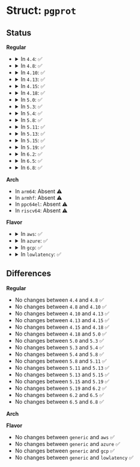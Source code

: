# Struct: <code>pgprot</code>

## Status
<b>Regular</b>
<ul>
<li>
<details>
<summary>In <code>4.4</code>: ✅</summary>

```c
struct pgprot {
    pgprotval_t pgprot;
};
```
</details>
</li>
<li>
<details>
<summary>In <code>4.8</code>: ✅</summary>

```c
struct pgprot {
    pgprotval_t pgprot;
};
```
</details>
</li>
<li>
<details>
<summary>In <code>4.10</code>: ✅</summary>

```c
struct pgprot {
    pgprotval_t pgprot;
};
```
</details>
</li>
<li>
<details>
<summary>In <code>4.13</code>: ✅</summary>

```c
struct pgprot {
    pgprotval_t pgprot;
};
```
</details>
</li>
<li>
<details>
<summary>In <code>4.15</code>: ✅</summary>

```c
struct pgprot {
    pgprotval_t pgprot;
};
```
</details>
</li>
<li>
<details>
<summary>In <code>4.18</code>: ✅</summary>

```c
struct pgprot {
    pgprotval_t pgprot;
};
```
</details>
</li>
<li>
<details>
<summary>In <code>5.0</code>: ✅</summary>

```c
struct pgprot {
    pgprotval_t pgprot;
};
```
</details>
</li>
<li>
<details>
<summary>In <code>5.3</code>: ✅</summary>

```c
struct pgprot {
    pgprotval_t pgprot;
};
```
</details>
</li>
<li>
<details>
<summary>In <code>5.4</code>: ✅</summary>

```c
struct pgprot {
    pgprotval_t pgprot;
};
```
</details>
</li>
<li>
<details>
<summary>In <code>5.8</code>: ✅</summary>

```c
struct pgprot {
    pgprotval_t pgprot;
};
```
</details>
</li>
<li>
<details>
<summary>In <code>5.11</code>: ✅</summary>

```c
struct pgprot {
    pgprotval_t pgprot;
};
```
</details>
</li>
<li>
<details>
<summary>In <code>5.13</code>: ✅</summary>

```c
struct pgprot {
    pgprotval_t pgprot;
};
```
</details>
</li>
<li>
<details>
<summary>In <code>5.15</code>: ✅</summary>

```c
struct pgprot {
    pgprotval_t pgprot;
};
```
</details>
</li>
<li>
<details>
<summary>In <code>5.19</code>: ✅</summary>

```c
struct pgprot {
    pgprotval_t pgprot;
};
```
</details>
</li>
<li>
<details>
<summary>In <code>6.2</code>: ✅</summary>

```c
struct pgprot {
    pgprotval_t pgprot;
};
```
</details>
</li>
<li>
<details>
<summary>In <code>6.5</code>: ✅</summary>

```c
struct pgprot {
    pgprotval_t pgprot;
};
```
</details>
</li>
<li>
<details>
<summary>In <code>6.8</code>: ✅</summary>

```c
struct pgprot {
    pgprotval_t pgprot;
};
```
</details>
</li>
</ul>
<b>Arch</b>
<ul>
<li>
In <code>arm64</code>: Absent ⚠️
</li>
<li>
In <code>armhf</code>: Absent ⚠️
</li>
<li>
In <code>ppc64el</code>: Absent ⚠️
</li>
<li>
In <code>riscv64</code>: Absent ⚠️
</li>
</ul>
<b>Flavor</b>
<ul>
<li>
<details>
<summary>In <code>aws</code>: ✅</summary>

```c
struct pgprot {
    pgprotval_t pgprot;
};
```
</details>
</li>
<li>
<details>
<summary>In <code>azure</code>: ✅</summary>

```c
struct pgprot {
    pgprotval_t pgprot;
};
```
</details>
</li>
<li>
<details>
<summary>In <code>gcp</code>: ✅</summary>

```c
struct pgprot {
    pgprotval_t pgprot;
};
```
</details>
</li>
<li>
<details>
<summary>In <code>lowlatency</code>: ✅</summary>

```c
struct pgprot {
    pgprotval_t pgprot;
};
```
</details>
</li>
</ul>

## Differences
<b>Regular</b>
<ul>
<li>
No changes between <code>4.4</code> and <code>4.8</code> ✅
</li>
<li>
No changes between <code>4.8</code> and <code>4.10</code> ✅
</li>
<li>
No changes between <code>4.10</code> and <code>4.13</code> ✅
</li>
<li>
No changes between <code>4.13</code> and <code>4.15</code> ✅
</li>
<li>
No changes between <code>4.15</code> and <code>4.18</code> ✅
</li>
<li>
No changes between <code>4.18</code> and <code>5.0</code> ✅
</li>
<li>
No changes between <code>5.0</code> and <code>5.3</code> ✅
</li>
<li>
No changes between <code>5.3</code> and <code>5.4</code> ✅
</li>
<li>
No changes between <code>5.4</code> and <code>5.8</code> ✅
</li>
<li>
No changes between <code>5.8</code> and <code>5.11</code> ✅
</li>
<li>
No changes between <code>5.11</code> and <code>5.13</code> ✅
</li>
<li>
No changes between <code>5.13</code> and <code>5.15</code> ✅
</li>
<li>
No changes between <code>5.15</code> and <code>5.19</code> ✅
</li>
<li>
No changes between <code>5.19</code> and <code>6.2</code> ✅
</li>
<li>
No changes between <code>6.2</code> and <code>6.5</code> ✅
</li>
<li>
No changes between <code>6.5</code> and <code>6.8</code> ✅
</li>
</ul>
<b>Arch</b>
<ul>
</ul>
<b>Flavor</b>
<ul>
<li>
No changes between <code>generic</code> and <code>aws</code> ✅
</li>
<li>
No changes between <code>generic</code> and <code>azure</code> ✅
</li>
<li>
No changes between <code>generic</code> and <code>gcp</code> ✅
</li>
<li>
No changes between <code>generic</code> and <code>lowlatency</code> ✅
</li>
</ul>
